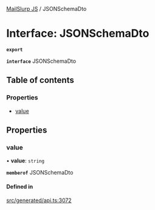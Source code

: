 [MailSlurp JS](../README.md) / JSONSchemaDto

# Interface: JSONSchemaDto

**`export`**

**`interface`** JSONSchemaDto

## Table of contents

### Properties

- [value](JSONSchemaDto.md#value)

## Properties

### value

• **value**: `string`

**`memberof`** JSONSchemaDto

#### Defined in

[src/generated/api.ts:3072](https://github.com/mailslurp/mailslurp-client/blob/5523864/src/generated/api.ts#L3072)
